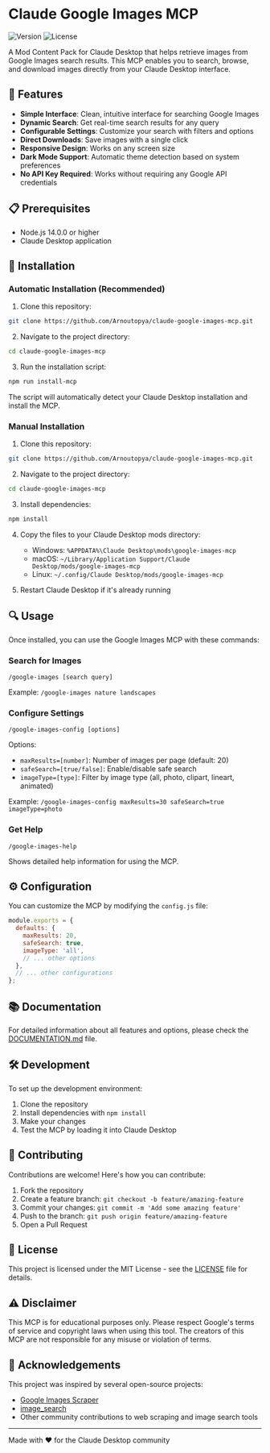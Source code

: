 # Claude Google Images MCP

![Version](https://img.shields.io/badge/version-1.0.0-blue)
![License](https://img.shields.io/badge/license-MIT-green)

A Mod Content Pack for Claude Desktop that helps retrieve images from Google Images search results. This MCP enables you to search, browse, and download images directly from your Claude Desktop interface.

## 🌟 Features

- **Simple Interface**: Clean, intuitive interface for searching Google Images
- **Dynamic Search**: Get real-time search results for any query
- **Configurable Settings**: Customize your search with filters and options
- **Direct Downloads**: Save images with a single click
- **Responsive Design**: Works on any screen size
- **Dark Mode Support**: Automatic theme detection based on system preferences
- **No API Key Required**: Works without requiring any Google API credentials

## 📋 Prerequisites

- Node.js 14.0.0 or higher
- Claude Desktop application

## 🚀 Installation

### Automatic Installation (Recommended)

1. Clone this repository:
```bash
git clone https://github.com/Arnoutopya/claude-google-images-mcp.git
```

2. Navigate to the project directory:
```bash
cd claude-google-images-mcp
```

3. Run the installation script:
```bash
npm run install-mcp
```

The script will automatically detect your Claude Desktop installation and install the MCP.

### Manual Installation

1. Clone this repository:
```bash
git clone https://github.com/Arnoutopya/claude-google-images-mcp.git
```

2. Navigate to the project directory:
```bash
cd claude-google-images-mcp
```

3. Install dependencies:
```bash
npm install
```

4. Copy the files to your Claude Desktop mods directory:
   - Windows: `%APPDATA%\Claude Desktop\mods\google-images-mcp`
   - macOS: `~/Library/Application Support/Claude Desktop/mods/google-images-mcp`
   - Linux: `~/.config/Claude Desktop/mods/google-images-mcp`

5. Restart Claude Desktop if it's already running

## 🔍 Usage

Once installed, you can use the Google Images MCP with these commands:

### Search for Images

```
/google-images [search query]
```

Example: `/google-images nature landscapes`

### Configure Settings

```
/google-images-config [options]
```

Options:
- `maxResults=[number]`: Number of images per page (default: 20)
- `safeSearch=[true/false]`: Enable/disable safe search
- `imageType=[type]`: Filter by image type (all, photo, clipart, lineart, animated)

Example: `/google-images-config maxResults=30 safeSearch=true imageType=photo`

### Get Help

```
/google-images-help
```

Shows detailed help information for using the MCP.

## ⚙️ Configuration

You can customize the MCP by modifying the `config.js` file:

```javascript
module.exports = {
  defaults: {
    maxResults: 20,
    safeSearch: true,
    imageType: 'all',
    // ... other options
  },
  // ... other configurations
};
```

## 📚 Documentation

For detailed information about all features and options, please check the [DOCUMENTATION.md](DOCUMENTATION.md) file.

## 🛠️ Development

To set up the development environment:

1. Clone the repository
2. Install dependencies with `npm install`
3. Make your changes
4. Test the MCP by loading it into Claude Desktop

## 🤝 Contributing

Contributions are welcome! Here's how you can contribute:

1. Fork the repository
2. Create a feature branch: `git checkout -b feature/amazing-feature`
3. Commit your changes: `git commit -m 'Add some amazing feature'`
4. Push to the branch: `git push origin feature/amazing-feature`
5. Open a Pull Request

## 📝 License

This project is licensed under the MIT License - see the [LICENSE](LICENSE) file for details.

## ⚠️ Disclaimer

This MCP is for educational purposes only. Please respect Google's terms of service and copyright laws when using this tool. The creators of this MCP are not responsible for any misuse or violation of terms.

## 🙏 Acknowledgements

This project was inspired by several open-source projects:

- [Google Images Scraper](https://github.com/talleyhoe/google-image-scraper)
- [image_search](https://github.com/rushilsrivastava/image_search)
- Other community contributions to web scraping and image search tools

---

Made with ❤️ for the Claude Desktop community
